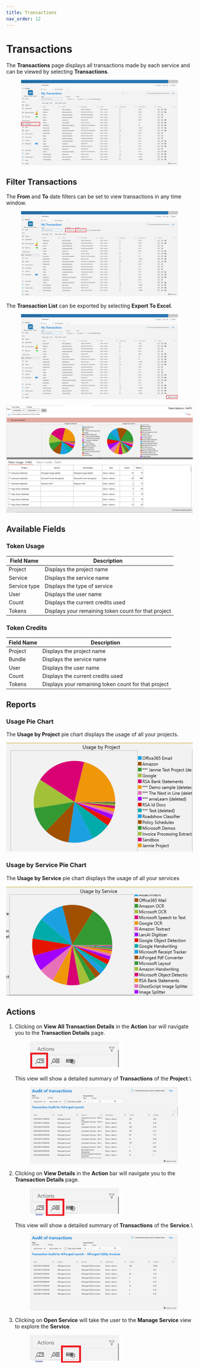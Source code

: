```yaml
---
title: Transactions
nav_order: 12
---
```


# Transactions

The **Transactions** page displays all transactions made by each service and can be viewed by selecting **Transactions**.

<figure><img src=".gitbook/assets/image (10).png" alt=""><figcaption></figcaption></figure>

## Filter Transactions

The **From** and **To** date filters can be set to view transactions in any time window.

<figure><img src=".gitbook/assets/image (11).png" alt=""><figcaption></figcaption></figure>

The **Transaction List** can be exported by selecting **Export To Excel**.

<figure><img src=".gitbook/assets/image (15) (1).png" alt=""><figcaption></figcaption></figure>

![Transactions](<.gitbook/assets/transactions (1) (1) (1).png>)

## Available Fields

### Token Usage

| Field Name   | Description                                          |
| ------------ | ---------------------------------------------------- |
| Project      | Displays the project name                            |
| Service      | Displays the service name                            |
| Service type | Displays the type of service                         |
| User         | Displays the user name                               |
| Count        | Displays the current credits used                    |
| Tokens       | Displays your remaining token count for that project |

### Token Credits

| Field Name | Description                                          |
| ---------- | ---------------------------------------------------- |
| Project    | Displays the project name                            |
| Bundle     | Displays the service name                            |
| User       | Displays the user name                               |
| Count      | Displays the current credits used                    |
| Tokens     | Displays your remaining token count for that project |

## Reports

### Usage Pie Chart

The **Usage by Project** pie chart displays the usage of all your projects.

![transactions ussage](<.gitbook/assets/transaction-ussage (1) (1) (1).png>)

### Usage by Service Pie Chart

The **Usage by Service** pie chart displays the usage of all your services

![transactions ussage by service](<.gitbook/assets/transactions-byservice (1) (1) (1).png>)

## Actions

1.  Clicking on **View All Transaction Details** in the **Action** bar will navigate you to the **Transaction Details** page.

    <figure><img src=".gitbook/assets/image (3).png" alt=""><figcaption></figcaption></figure>

    This view will show a detailed summary of **Transactions** of the **Project**.\\

    <figure><img src=".gitbook/assets/image (1) (1).png" alt=""><figcaption></figcaption></figure>
2.  Clicking on **View Details** in the **Action** bar will navigate you to the **Transaction Details** page.

    <figure><img src=".gitbook/assets/image (2).png" alt=""><figcaption></figcaption></figure>

    This view will show a detailed summary of **Transactions** of the **Service**.\\

    <figure><img src=".gitbook/assets/image.png" alt=""><figcaption></figcaption></figure>
3.  Clicking on **Open Service** will take the user to the **Manage Service** view to explore the **Service**.

    <figure><img src=".gitbook/assets/image (4).png" alt=""><figcaption><p><br></p></figcaption></figure>
